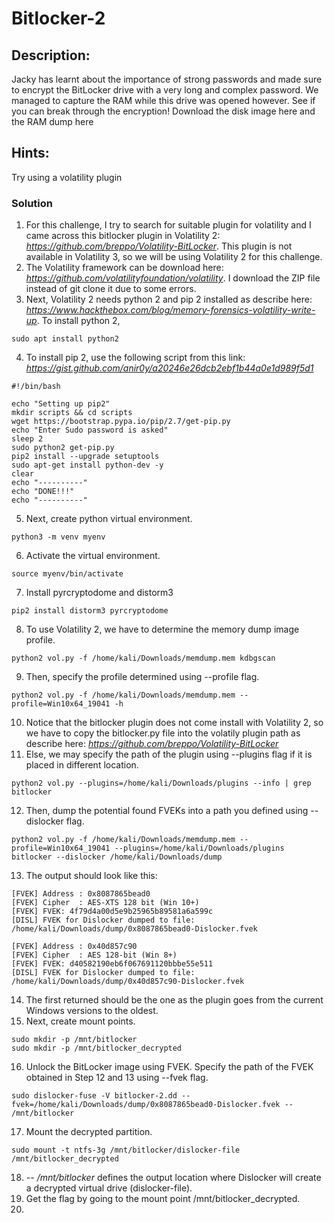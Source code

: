 # Bitlocker-2
## Description:
Jacky has learnt about the importance of strong passwords and made sure to encrypt the BitLocker drive with a very long and complex password. We managed to capture the RAM while this drive was opened however. See if you can break through the encryption!
Download the disk image here and the RAM dump here

## Hints:
Try using a volatility plugin

### Solution
1. For this challenge, I try to search for suitable plugin for volatility and I came across this bitlocker plugin in Volatility 2: _https://github.com/breppo/Volatility-BitLocker_. This plugin is not available in Volatility 3, so we will be using Volatility 2 for this challenge.
2. The Volatility framework can be download here: _https://github.com/volatilityfoundation/volatility_. I download the ZIP file instead of git clone it due to some errors.
3. Next, Volatility 2 needs python 2 and pip 2 installed as describe here: _https://www.hackthebox.com/blog/memory-forensics-volatility-write-up_. To install python 2,
```
sudo apt install python2
```
4. To install pip 2, use the following script from this link: _https://gist.github.com/anir0y/a20246e26dcb2ebf1b44a0e1d989f5d1_
```
#!/bin/bash

echo "Setting up pip2"
mkdir scripts && cd scripts
wget https://bootstrap.pypa.io/pip/2.7/get-pip.py
echo "Enter Sudo password is asked"
sleep 2
sudo python2 get-pip.py
pip2 install --upgrade setuptools
sudo apt-get install python-dev -y 
clear
echo "----------"
echo "DONE!!!"
echo "----------"
```
5. Next, create python virtual environment.
```
python3 -m venv myenv
```
6. Activate the virtual environment.
```
source myenv/bin/activate
```
7. Install pyrcryptodome and distorm3
```
pip2 install distorm3 pyrcryptodome
```
8. To use Volatility 2, we have to determine the memory dump image profile.
```
python2 vol.py -f /home/kali/Downloads/memdump.mem kdbgscan
```
9. Then, specify the profile determined using --profile flag.
```
python2 vol.py -f /home/kali/Downloads/memdump.mem --profile=Win10x64_19041 -h
```
10. Notice that the bitlocker plugin does not come install with Volatility 2, so we have to copy the bitlocker.py file into the volatily plugin path as describe here: _https://github.com/breppo/Volatility-BitLocker_
11. Else, we may specify the path of the plugin using --plugins flag if it is placed in different location.
```
python2 vol.py --plugins=/home/kali/Downloads/plugins --info | grep bitlocker
```
12. Then, dump the potential found FVEKs into a path you defined using --dislocker flag.
```
python2 vol.py -f /home/kali/Downloads/memdump.mem --profile=Win10x64_19041 --plugins=/home/kali/Downloads/plugins bitlocker --dislocker /home/kali/Downloads/dump
```
13. The output should look like this:
```
[FVEK] Address : 0x8087865bead0
[FVEK] Cipher  : AES-XTS 128 bit (Win 10+)
[FVEK] FVEK: 4f79d4a00d5e9b25965b89581a6a599c
[DISL] FVEK for Dislocker dumped to file: /home/kali/Downloads/dump/0x8087865bead0-Dislocker.fvek

[FVEK] Address : 0x40d857c90
[FVEK] Cipher  : AES 128-bit (Win 8+)
[FVEK] FVEK: d40582190eb6f067691120bbbe55e511
[DISL] FVEK for Dislocker dumped to file: /home/kali/Downloads/dump/0x40d857c90-Dislocker.fvek
```
14. The first returned should be the one as the plugin goes from the current Windows versions to the oldest.
15. Next, create mount points.
```
sudo mkdir -p /mnt/bitlocker
sudo mkdir -p /mnt/bitlocker_decrypted
```
16. Unlock the BitLocker image using FVEK. Specify the path of the FVEK obtained in Step 12 and 13 using --fvek flag.
```
sudo dislocker-fuse -V bitlocker-2.dd --fvek=/home/kali/Downloads/dump/0x8087865bead0-Dislocker.fvek -- /mnt/bitlocker
```
17. Mount the decrypted partition.
```
sudo mount -t ntfs-3g /mnt/bitlocker/dislocker-file /mnt/bitlocker_decrypted
```
18. _-- /mnt/bitlocker_ defines the output location where Dislocker will create a decrypted virtual drive (dislocker-file).
19. Get the flag by going to the mount point /mnt/bitlocker_decrypted.
20. 
